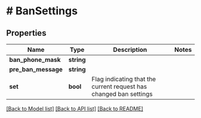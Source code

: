 # # BanSettings

## Properties

Name | Type | Description | Notes
------------ | ------------- | ------------- | -------------
**ban_phone_mask** | **string** |  | 
**pre_ban_message** | **string** |  | 
**set** | **bool** | Flag indicating that the current request has changed ban settings | 

[[Back to Model list]](../../README.md#documentation-for-models) [[Back to API list]](../../README.md#documentation-for-api-endpoints) [[Back to README]](../../README.md)


